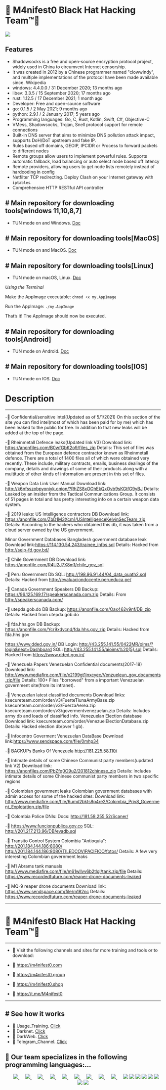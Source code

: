 # 👊 M4nifest0 Black Hat Hacking Team™💪

![](b8976d9a.png)

## Features

- Shadowsocks is a free and open-source encryption protocol project, widely used in China to circumvent Internet censorship.
- It was created in 2012 by a Chinese programmer named "clowwindy", and multiple implementations of the protocol have been made available since. Wikipedia
- windows: 4.4.0.0 / 31 December 2020; 13 months ago
- libev: 3.3.5 / 15 September 2020; 17 months ago
- rust: 1.12.5 / 17 December 2021; 1 month ago
- Developer: Free and open-source software
- go: 0.1.5 / 2 May 2021; 9 months ago
- python: 2.9.1 / 2 January 2017; 5 years ago
- Programming languages: Go, C, Rust, Kotlin, Swift, C#, Objective-C
- VMess, Shadowsocks, Trojan, Snell protocol support for remote connections
- Built-in DNS server that aims to minimize DNS pollution attack impact, supports DoH/DoT upstream and fake IP.
- Rules based off domains, GEOIP, IPCIDR or Process to forward packets to different nodes
- Remote groups allow users to implement powerful rules. Supports automatic fallback, load balancing or auto select node based off latency
- Remote providers, allowing users to get node lists remotely instead of hardcoding in config
- Netfilter TCP redirecting. Deploy Clash on your Internet gateway with `iptables`.
- Comprehensive HTTP RESTful API controller

## # Main repository for downloading tools[windows 11,10,8,7]

- TUN mode on and Windows. [Doc](https://raw.githubusercontent.com/Jigsaw-Code/outline-releases/master/client/stable/Outline-Client.exe)

## # Main repository for downloading tools[MacOS]

- TUN mode on and MacOS. [Doc](https://itunes.apple.com/us/app/outline-app/id1356178125)

## # Main repository for downloading tools[Linux]

- TUN mode on macOS, Linux. [Doc](https://raw.githubusercontent.com/Jigsaw-Code/outline-releases/master/client/stable/Outline-Client.AppImage)

*Using the Terminal*

Make the AppImage executable: `chmod +x my.AppImage`

Run the AppImage: `./my.AppImage`

That’s it! The AppImage should now be executed.

## # Main repository for downloading tools[Android]

- TUN mode on Android. [Doc](https://play.google.com/store/apps/details?id=org.outline.android.client)

## # Main repository for downloading tools[IOS]

- TUN mode on IOS. [Doc](https://itunes.apple.com/us/app/outline-app/id1356177741)


# Description
*************
-📌 Confidential/sensitive intel(Updated as of 5/1/2021)
On this section of the site you can find intel(most of which has been paid for by me) which has been leaked to the public for free. In addition to that new leaks will be added at the top of the page.

-📌 Rheinmetall Defence leaks(Updated link V3)
Download link: https://anonfiles.com/B0wfGbK2o9/files_zip
Details: This set of files was obtained from the European defence contractor known as Rheinmetall defence. There are a total of 1400 files all of which were obtained very recently. These include, military contracts, emails, business dealings of the company, details and drawings of some of their products along with a multitude of other kinds of information are present in this set of files.

-📌 Weapon Data Link User Manual
Download link: http://k6nfsszobpyoniyk.onion/?RhZS8xOOhEkQxOvb9sKGtfG9yBJ
Details: Leaked by an insider from the Tactical Communications Group. It consists of 51 pages in total and has pretty interesting info on a certain weapon data system.

-📌 2019 leaks:
US Intelligence contractors DB
Download link: https://anonfile.com/ZbD1M3Xcm1/USIntelligenceKelvinSecTeam_zip
Details: According to the hackers who obtained this db, it was taken from a cloud server owned by the US government.

Minor Government Databases
Bangladesh government database leak
Download link:https://114.130.54.243/trainee_infos.sql
Details: Hacked from http://seip-fd.gov.bd/

-📌 Chile Government DB
Download link: https://anonfile.com/R4U2J7X8m1/chile_gov_sql

-📌 Peru Government Db
SQL: http://198.96.91.44/04_data_ouath2.sql
Details: Hacked from http://evaluaciondocente.perueduca.pe/

-📌 Canada Government Speakers DB
Backup: https://96.125.169.17/speakerscanada.com.zip
Details: From http://speakerscanada.com/

-📌 utepda.gob.do DB
Backup: https://anonfile.com/Oax462v9nf/DB_zip
Details: Hacked from utepda.gob.do

-📌 fda.hhs.gov DB
Backup: https://anonfile.com/Ycr9xdvcnd/fda.hhs.gov_zip
Details: Hacked from fda.hhs.gov

https://www.dded.gov.in/ DB
Login: http://43.255.141.55/0422MR/oims/?login&next=Dashboard
SQL: http://43.255.141.55/aioims%20(5).sql
Details: Hacked from https://www.dded.gov.in/

-📌 Venezuela Papers
Venezuelan Confidential documents(2017-18)
Download link: http://www.mediafire.com/file/x2199gt1jnxcyec/Venzueleun_gov_documents.zip/file
Details: 100+ Files "borrowed" from a important Venezuelan government site(from its intranet).

-📌 Venezuelan latest classified documents
Download links: ksecureteam.com/order/v3/FuerteTiunaArmyBase.zip
ksecureteam.com/order/v3/FuerzaAerea.zip
ksecureteam.com/order/v3/govermentvenezuelan.zip
Details: Includes army db and loads of classified info.
Venezuelan Election database
Download link: ksecureteam.com/order/VenezuelElectionDatabase.zip
Details: Hacked election db(over 1 gb).

-📌 Infocentro Goverment Venezuelan DataBase
Download link:https://www.sendspace.com/file/0mhp34

-📌 BACKUPs Banks Of Venezuela
http://181.225.58.110/

-📌 Intimate details of some Chinese Communist party members(updated link V2)
Download link: https://anonfiles.com/PbZfq0O9u2/201812chinese_zip
Details: Includes intimate details of some Chinese communist party members in two specific regions

-📌 Colombian government leaks
Colombian government databases with admin access for some of the hacked sites:
Download link: http://www.mediafire.com/file/6umd2bkts8p4re2/Colombia_Priv8_Goverment_Explotation.zip/file

-📌 Colombia Police DNIs:
Docs: http://181.58.255.52/Scaner/

-📌 https://www.funcionpublica.gov.co
SQL: http://201.217.213.96/DB/evadb.sql

-📌 Transito Control System Colombia "Antioquia":
http://201.184.144.186:8080/
http://201.184.144.186:8080/TILEDCOVIPACIFICO/fotos/
Details: A few very interesting Colombian government leaks

-📌 M1 Abrams tank manuals
http://www.mediafire.com/file/m61wllvv6b2tlgl/tank.zip/file
Details: https://www.recordedfuture.com/reaper-drone-documents-leaked

-📌 MQ-9 reaper drone documents
Download link: https://www.sendspace.com/file/m182nc
Details: https://www.recordedfuture.com/reaper-drone-documents-leaked

----------------------
# 👊 M4nifest0 Black Hat Hacking Team™💪
----------------------

- 📌 Visit the following channels and sites for more training and tools or to download:

- 🔞 https://m4nifest0.com
- 🔞 https://m4nifest0.group
- 🔞 https://m4nifest0.shop
- 🔞 https://t.me/M4nifest0

----------------------

## # See how it works

- 🤡 Usage_Training. [Click](https://t.me/M4nifest0/707) 
- 🔞 Darknet. [Click](https://m4nifest0.com)
- 🔞 DarkWeb. [Click](http://afe36vr4gqncdsekksl5ka3xahemj4cpnguj5t7wwp5vxvhff3h5g2qd.onion)
- 🔞 Telegram_Channel. [Click](https://t.me/M4nifest0)

<h2>📌 Our team specializes in the following programming languages:...</h2> 
<p align="center">	
</a>&nbsp;&nbsp;&nbsp;&nbsp;
	<a href="https://t.me/M4nifest0">
		<img src="https://img.shields.io/badge/Telegram-%23000000.svg?&style=for-the-badge&logo=Telegram&logoColor=white" />
	</a>&nbsp;&nbsp;&nbsp;&nbsp;
	<a href="https://twitter.com/_M4nifest0_">
		<img src="https://img.shields.io/badge/twitter-%231DA1F2.svg?&style=for-the-badge&logo=twitter&logoColor=white" />
	</a>&nbsp;&nbsp;&nbsp;&nbsp;
	<a href="https://m4nifest0.com">
		<img src="https://img.shields.io/badge/WebSite-%234A154B.svg?&style=for-the-badge&logo=slack&logoColor=white" />
	</a>&nbsp;&nbsp;&nbsp;&nbsp;
	<a href="http://afe36vr4gqncdsekksl5ka3xahemj4cpnguj5t7wwp5vxvhff3h5g2qd.onion/">
		<img src="https://img.shields.io/badge/WebSite-%234A154B.svg?&style=for-the-badge&logo=slack&logoColor=white" />
    </a>&nbsp;&nbsp;&nbsp;&nbsp;
	<a href="https://t.me/M4nifest0">
	<img src="https://img.shields.io/badge/Telegram-%23000000.svg?&style=for-the-badge&logo=Telegram&logoColor=white" />
	</a>&nbsp;&nbsp;&nbsp;&nbsp;
	<a href="https://www.instagram.com/_m4nifest0_/">
	<img src="https://img.shields.io/badge/instagram-%23E4405F.svg?&style=for-the-badge&logo=instagram&logoColor=white" />
	</a>&nbsp;&nbsp;&nbsp;&nbsp;
	<a href="https://www.youtube.com/c/hack4lx">
	<img src="https://img.shields.io/badge/youtube-%23FF0000.svg?&style=for-the-badge&logo=youtube&logoColor=white" />
	</a>&nbsp;&nbsp;&nbsp;&nbsp;
	<a href="https://twitter.com/_M4nifest0_">
	<img src="https://img.shields.io/badge/twitter-%231DA1F2.svg?&style=for-the-badge&logo=twitter&logoColor=white" />
	</a>&nbsp;&nbsp;&nbsp;&nbsp;
	<a href="https://m4nifest0.com">
	<img src="https://img.shields.io/badge/WebSite-%234A154B.svg?&style=for-the-badge&logo=slack&logoColor=white" />
	</a>&nbsp;&nbsp;&nbsp;&nbsp;
	<img src="https://img.shields.io/badge/node.js%20-%2343853D.svg?&style=for-the-badge&logo=node.js&logoColor=white" />
        <img src="https://img.shields.io/badge/python%20-%2314354C.svg?&style=for-the-badge&logo=python&logoColor=white" />
	<img src="https://img.shields.io/badge/c%23%20-%23239120.svg?&style=for-the-badge&logo=c-sharp&logoColor=white" />
	<img src="https://img.shields.io/badge/java-%23ED8B00.svg?&style=for-the-badge&logo=java&logoColor=white" />
	<img src="https://img.shields.io/badge/php-%23777BB4.svg?&style=for-the-badge&logo=php&logoColor=white" />
	<img src="https://img.shields.io/badge/ruby-%23CC342D.svg?&style=for-the-badge&logo=ruby&logoColor=white" />
	<img src="https://img.shields.io/badge/perl-%2339457E.svg?&style=for-the-badge&logo=perl&logoColor=white" />
	<img src="https://img.shields.io/badge/c++%20-%2300599C.svg?&style=for-the-badge&logo=c%2B%2B&logoColor=white" />
</p>
